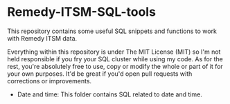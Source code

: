 # Remedy-ITSM-SQL-tools
This repository contains some useful SQL snippets and functions to work with Remedy ITSM data.

Everything within this repository is under The MIT License (MIT) so I'm not held responsible if you fry your SQL cluster while using my code. As for the rest, you're absolutely free to use, copy or modify the whole or part of it for your own purposes. It'd be great if you'd open pull requests with corrections or improvements.

- Date and time:
This folder contains SQL related to date and time.

